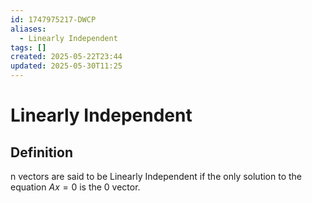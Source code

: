 ```yaml
---
id: 1747975217-DWCP
aliases:
  - Linearly Independent
tags: []
created: 2025-05-22T23:44
updated: 2025-05-30T11:25
---
```


# Linearly Independent
## Definition
n vectors are said to be Linearly Independent if the only solution to the equation $Ax=0$ is the 0 vector.
